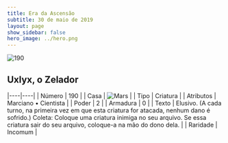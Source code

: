 ```yaml
---
title: Era da Ascensão
subtitle: 30 de maio de 2019
layout: page
show_sidebar: false
hero_image: ../hero.png
---
```


![190](https://cdn.keyforgegame.com/media/card_front/pt/435_190_432WRVP2F967_pt.png)

## Uxlyx, o Zelador

|----|----|
| Número | 190 |
| Casa | ![Mars](https://archonarcana.com/images/thumb/d/de/Mars.png/22px-Mars.png "Marte") |
| Tipo | Criatura |
| Atributos | Marciano • Cientista |
| Poder | 2 |
| Armadura | 0 |
| Texto | Elusivo. (A cada turno, na primeira vez  em que esta criatura for atacada, nenhum dano é sofrido.) Coleta: Coloque uma criatura inimiga no seu arquivo. Se essa criatura sair do seu arquivo, coloque-a na mão do dono dela. |
| Raridade | Incomum |
